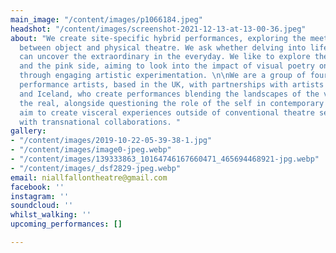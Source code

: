 ```yaml
---
main_image: "/content/images/p1066184.jpeg"
headshot: "/content/images/screenshot-2021-12-13-at-13-00-36.jpeg"
about: "We create site-specific hybrid performances, exploring the meeting points
  between object and physical theatre. We ask whether delving into life-in-miniature
  can uncover the extraordinary in the everyday. We like to explore the dark side
  and the pink side, aiming to look into the impact of visual poetry on audiences
  through engaging artistic experimentation. \n\nWe are a group of four interdisciplinary
  performance artists, based in the UK, with partnerships with artists in Germany
  and Iceland, who create performances blending the landscapes of the virtual and
  the real, alongside questioning the role of the self in contemporary society. We
  aim to create visceral experiences outside of conventional theatre settings in connection
  with transnational collaborations. "
gallery:
- "/content/images/2019-10-22-05-39-38-1.jpg"
- "/content/images/image0-jpeg.webp"
- "/content/images/139333863_10164746167660471_465694468921-jpg.webp"
- "/content/images/_dsf2829-jpeg.webp"
email: niallfallontheatre@gmail.com
facebook: ''
instagram: ''
soundcloud: ''
whilst_walking: ''
upcoming_performances: []

---
```

